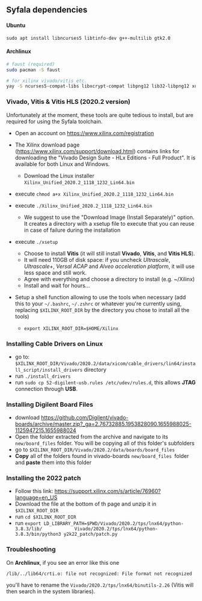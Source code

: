 ## Syfala dependencies

#### Ubuntu

```shell
sudo apt install libncurses5 libtinfo-dev g++-multilib gtk2.0
```

#### Archlinux

```bash
# faust (required)
sudo pacman -S faust

# for xilinx vivado/vitis etc.
yay -S ncurses5-compat-libs libxcrypt-compat libpng12 lib32-libpng12 xorg-xlsclients gtk2
```

### Vivado, Vitis & Vitis HLS (2020.2 version)

Unfortunately at the moment, these tools are quite tedious to install, but are required for using the Syfala toolchain. 

- Open an account on https://www.xilinx.com/registration
- The Xilinx download page (https://www.xilinx.com/support/download.html) contains links for downloading the "Vivado Design Suite - HLx Editions - Full Product". It is available for both Linux and Windows. 
  - Download the Linux installer `Xilinx_Unified_2020.2_1118_1232_Lin64.bin`

- execute `chmod a+x Xilinx_Unified_2020.2_1118_1232_Lin64.bin`

- execute `./Xilinx_Unified_2020.2_1118_1232_Lin64.bin`

  - We suggest to use the "Download Image (Install Separately)" option. It creates a directory with a xsetup file to execute that you can reuse in case of failure during the installation

- execute `./xsetup`

  -  Choose to install **Vitis** (it will still install **Vivado**, **Vitis**, and **Vitis HLS**). 
  - It will need 110GB of disk space: if you uncheck *Ultrascale*, *Ultrascale+*, *Versal ACAP* and *Alveo acceleration platform*, it will use less space and still work.
  - Agree with everything and choose a directory to install (e.g. ~/Xilinx)
  - Install and wait for hours...

- Setup a shell function allowing to use the tools when necessary (add this to your `~/.bashrc`, `~/.zshrc` or whatever you're currently using, replacing `$XILINX_ROOT_DIR` by the directory you chose to install all the tools)

  - ```shell
    export XILINX_ROOT_DIR=$HOME/Xilinx
    ```


### Installing Cable Drivers on Linux

-  go to: `$XILINX_ROOT_DIR/Vivado/2020.2/data/xicom/cable_drivers/lin64/install_script/install_drivers` directory
- run `./install_drivers`
- run `sudo cp 52-digilent-usb.rules /etc/udev/rules.d`, this allows **JTAG** connection through **USB**.

### Installing Digilent Board Files

- download https://github.com/Digilent/vivado-boards/archive/master.zip?_ga=2.76732885.1953828090.1655988025-1125947215.1655988024
- Open the folder extracted from the archive and navigate to its `new/board_files` folder. You will be copying all of this folder's subfolders
- go to `$XILINX_ROOT_DIR/Vivado/2020.2/data/boards/board_files`
- **Copy** all of the folders found in vivado-boards `new/board_files `folder and **paste** them into this folder

### Installing the 2022 patch

- Follow this link: https://support.xilinx.com/s/article/76960?language=en_US
- Download the file at the bottom of th page and unzip it in `$XILINX_ROOT_DIR`
- run `cd $XILINX_ROOT_DIR`
- run ` export LD_LIBRARY_PATH=$PWD/Vivado/2020.2/tps/lnx64/python-3.8.3/lib/			 Vivado/2020.2/tps/lnx64/python-3.8.3/bin/python3 y2k22_patch/patch.py			 `

### Troubleshooting

On **Archlinux**, if you see an error like this one 

```
/lib/../lib64/crti.o: file not recognized: File format not recognized
```

you'll have to rename the `Vivado/2020.2/tps/lnx64/binutils-2.26` (Vitis will then search in the system libraries).
